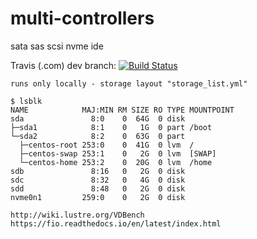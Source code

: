 # multi-controllers
sata sas scsi nvme ide

Travis (.com) dev branch:
[![Build Status](https://travis-ci.com/githubfoam/multi-controllers.svg?branch=dev)](https://travis-ci.com/githubfoam/multi-controllers)  


~~~
runs only locally - storage layout "storage_list.yml"

$ lsblk
NAME            MAJ:MIN RM SIZE RO TYPE MOUNTPOINT
sda               8:0    0  64G  0 disk
├─sda1            8:1    0   1G  0 part /boot
└─sda2            8:2    0  63G  0 part
  ├─centos-root 253:0    0  41G  0 lvm  /
  ├─centos-swap 253:1    0   2G  0 lvm  [SWAP]
  └─centos-home 253:2    0  20G  0 lvm  /home
sdb               8:16   0   2G  0 disk
sdc               8:32   0   4G  0 disk
sdd               8:48   0   2G  0 disk
nvme0n1         259:0    0   2G  0 disk

~~~

~~~
http://wiki.lustre.org/VDBench
https://fio.readthedocs.io/en/latest/index.html
~~~
